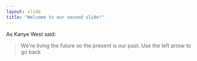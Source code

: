 ```yaml
---
layout: slide
title: "Welcome to our second slide!"
---
```

As Kanye West said:

> We're living the future so
> the present is our past.
Use the left arrow to go back
